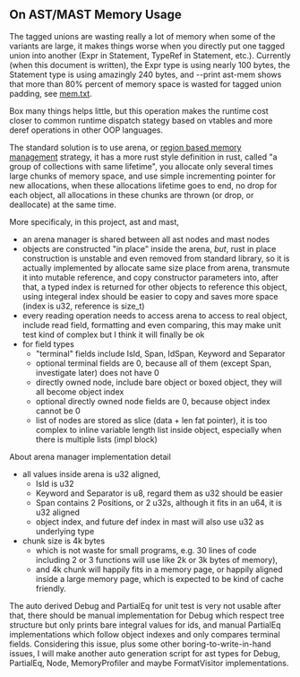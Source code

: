 ## On AST/MAST Memory Usage

The tagged unions are wasting really a lot of memory when some of the variants are large, it makes 
things worse when you directly put one tagged union into another (Expr in Statement, TypeRef in 
Statement, etc.). Currently (when this document is written), the Expr type is using nearly 100 bytes,
the Statement type is using amazingly 240 bytes, and --print ast-mem shows that more than 80% percent
of memory space is wasted for tagged union padding, see [mem.txt](../../tests/ast/mem.txt).

Box many things helps little, but this operation makes the runtime cost closer to 
common runtime dispatch stategy based on vtables and more deref operations in other OOP languages.

The standard solution is to use arena, or [region based memory management] strategy, 
it has a more rust style definition in rust, called "a group of collections with same lifetime",
you allocate only several times large chunks of memory space, and use simple incrementing 
pointer for new allocations, when these allocations lifetime goes to end, no drop for each object,
all allocations in these chunks are thrown (or drop, or deallocate) at the same time.

More specificaly, in this project, ast and mast,
- an arena manager is shared between all ast nodes and mast nodes
- objects are constructed "in place" inside the arena, *but*, rust in place construction is unstable
  and even removed from standard library, so it is actually implemented by allocate same size place
  from arena, transmute it into mutable reference, and copy constructor parameters into, after that,
  a typed index is returned for other objects to reference this object, using integeral index should
  be easier to copy and saves more space (index is u32, reference is size_t)
- every reading operation needs to access arena to access to real object, include read field, formatting
  and even comparing, this may make unit test kind of complex but I think it will finally be ok
- for field types
  - "terminal" fields include IsId, Span, IdSpan, Keyword and Separator
  - optional terminal fields are 0, because all of them (except Span, investigate later) does not have 0
  - directly owned node, include bare object or boxed object, they will all become object index
  - optional directly owned node fields are 0, because object index cannot be 0
  - list of nodes are stored as slice (data + len fat pointer), it is too complex to inline variable
    length list inside object, especially when there is multiple lists (impl block)

About arena manager implementation detail
- all values inside arena is u32 aligned,
  - IsId is u32
  - Keyword and Separator is u8, regard them as u32 should be easier
  - Span contains 2 Positions, or 2 u32s, although it fits in an u64, it is u32 aligned
  - object index, and future def index in mast will also use u32 as underlying type
- chunk size is 4k bytes
  - which is not waste for small programs, e.g. 30 lines of code including 2 or 3 functions
    will use like 2k or 3k bytes of memory),
  - and 4k chunk will happily fits in a memory page, 
    or happily aligned inside a large memory page, which is expected to be kind of cache friendly.

The auto derived Debug and PartialEq for unit test is very not usable after that, there should be manual
implementation for Debug which respect tree structure but only prints bare integral values for ids, and
manual PartialEq implementations which follow object indexes and only compares terminal fields.
Considering this issue, plus some other boring-to-write-in-hand issues, I will make another auto generation
script for ast types for Debug, PartialEq, Node, MemoryProfiler and maybe FormatVisitor implementations.

[region based memory management]: (https://en.wikipedia.org/wiki/Region-based_memory_management)
